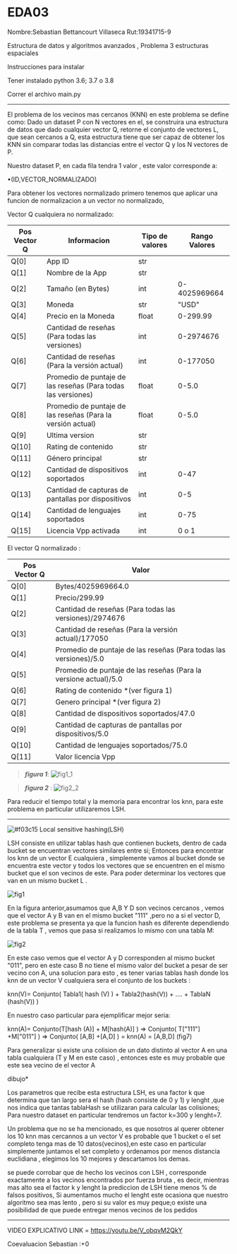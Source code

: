 # EDA03
Nombre:Sebastian Bettancourt Villaseca Rut:19341715-9

Estructura de datos y algoritmos avanzados , Problema 3 estructuras espaciales

Instrucciones para instalar

Tener instalado python 3.6; 3.7 o 3.8

Correr el archivo main.py

-----------------------------------------------------

El problema de los vecinos mas cercanos (KNN) en este problema se define como: Dado un dataset P con N vectores en el, se construira una estructura de datos que dado cualquier vector Q, retorne el conjunto de vectores L, que sean cercanos a Q, esta estructura tiene que ser capaz de obtener los KNN sin comparar todas las distancias entre el vector Q y los N vectores de P.

  
  
  
  Nuestro dataset P, en cada fila tendra 1 valor , este valor corresponde a:
  
  •(ID,VECTOR_NORMALIZADO) 
  
  Para obtener los vectores normalizado primero tenemos que aplicar una funcion de normalizacion a un vector no normalizado, 
  
Vector Q cualquiera no normalizado:


Pos Vector Q |Informacion                      								              | Tipo de valores	| Rango Valores
-------------|--------------------------------------------------------------|---------|---------------------
Q[0]		     |App ID 														                            |str  		|
Q[1]		     |Nombre de la App 												                      |str  		|
Q[2]		     |Tamaño (en Bytes)												                      |int		  |0-4025969664
Q[3]		     |Moneda														                            |str  		|"USD"
Q[4]		     |Precio en la Moneda											                      |float 		|0-299.99
Q[5]		     |Cantidad de reseñas (Para todas las versiones)				        |int		  |0-2974676
Q[6]		     |Cantidad de reseñas (Para la versión actual)					        |int   		|0-177050
Q[7]		     |Promedio de puntaje de las reseñas (Para todas las versiones)	|float    |0-5.0
Q[8]         |Promedio de puntaje de las reseñas (Para la versión actual)	  |float 		|0-5.0
Q[9]		     |Ultima version 												                        |str		  |
Q[10]		     |Rating de contenido 											                    |str		  |
Q[11]		     |Género principal												                      |str		  |
Q[12] 		   |Cantidad de dispositivos soportados							              |int 		  |0-47
Q[13] 		   |Cantidad de capturas de pantallas por dispositivos			      |int 		  |0-5
Q[14] 		   |Cantidad de lenguajes soportados								              |int 		  |0-75
Q[15] 		   |Licencia Vpp activada 										                    |int 		  |0 o 1




 El vector Q normalizado :
 
Pos Vector Q |Valor
-------------|----------------------------------------------------------------------------------------------
Q[0]| Bytes/4025969664.0
Q[1]| Precio/299.99
Q[2]| Cantidad de reseñas (Para todas las versiones)/2974676
Q[3]| Cantidad de reseñas (Para la versión actual)/177050
Q[4]| Promedio de puntaje de las reseñas (Para todas las versiones)/5.0
Q[5]| Promedio de puntaje de las reseñas (Para la versione actual)/5.0
Q[6]| Rating de contenido *(ver figura 1)
Q[7]| Genero principal *(ver figura 2)
Q[8]| Cantidad de dispositivos soportados/47.0
Q[9]| Cantidad de capturas de pantallas por dispositivos/5.0
Q[10]| Cantidad de lenguajes soportados/75.0
Q[11]| Valor licencia Vpp


>***figura 1***:
![fig1_1](https://user-images.githubusercontent.com/82010968/119278045-f0b6f780-bbf0-11eb-8ab3-a40dc870f910.png)

>***figura 2*** :
![fig2_2](https://user-images.githubusercontent.com/82010968/119278068-03313100-bbf1-11eb-9b0f-fd473d4eaf69.png)



Para reducir el tiempo total y la memoria para encontrar los knn, para este problema en particular utilizaremos LSH.



---------------------------------------------------

 ![#f03c15](https://via.placeholder.com/15/f03c15/000000?text=+)
Local sensitive hashing(LSH)

LSH consiste en utilizar tablas hash que contienen buckets, dentro de cada bucket se encuentran vectores similares entre si; Entonces para encontrar los knn de un vector E cualquiera , simplemente vamos al bucket donde se encuentra este vector y todos los vectores que se encuentren en el mismo bucket que el son vecinos de este. Para poder determinar los vectores que van en un mismo bucket L .

![fig1](https://user-images.githubusercontent.com/82010968/119214820-aa01ba00-ba97-11eb-9bcd-ef54dfb15a18.png)

En la figura anterior,asumamos que A,B Y D son vecinos cercanos , vemos que el vector A y B van en el mismo bucket "111" ,pero no a si el vector D, este problema se presenta ya
que la funcion hash es diferente dependiendo de la tabla T , vemos que pasa si realizamos lo mismo con una tabla M:

![fig2](https://user-images.githubusercontent.com/82010968/119272557-77a9a700-bbd4-11eb-9fb5-4a2f84809161.png)


  En este caso vemos que el vector A y D corresponden al mismo bucket "011", pero en este caso B no tiene el mismo valor del bucket a pesar de ser vecino con A, una solucion para esto , es tener varias tablas hash donde los knn de un vector V cualquiera sera el conjunto de los buckets :
  
  knn(V)= Conjunto( Tabla1( hash (V) ) + Tabla2(hash(V)) + .... + TablaN (hash(V)) )
  
  En nuestro caso particular para ejemplificar mejor seria:
 
  knn(A)= Conjunto(T[hash (A)] + M[hash(A)] ) => Conjunto( T["111"] +M["011"] ) => Conjunto( [A,B]  +[A,D] ) = knn(A) = [A,B,D] (fig7)

Para generalizar si existe una colision de un dato distinto al vector A en una tabla cualquiera (T y M en este caso) , entonces este es muy probable que este sea vecino de
el vector A

  dibujo*

  Los parametros que recibe esta estructura LSH, es una factor k que determina que tan largo sera el hash (hash consiste de 0 y 1) y lenght ,que nos indica que tantas tablaHash se utilizaran para calcular las colisiones; Para nuestro dataset en particular tendremos un factor k=300 y lenght=7.
  
  Un problema que no se ha mencionado, es que nosotros al querer obtener los 10 knn mas cercannos a un vector V es probable que 1 bucket o el set completo tenga mas de 10 datos(vecinos),en este caso en particular simplemente juntamos el set completo y ordenamos por menos distancia euclidiana , elegimos los 10 mejores y descartamos los demas.
  
  
  
  se puede corrobar que de hecho los vecinos con LSH , corresponde exactamente a los vecinos encontrados por fuerza bruta , es decir, mientras mas alto sea el factor k y lenght la prediccion de LSH tiene menos % de falsos positivos, 
Si aumentamos mucho el lenght este ocasiona que nuestro algoritmo sea mas lento , pero si su valor es muy peque;o existe una posibilidad de que puede entregar menos vecinos de los pedidos 











-------------------------


VIDEO EXPLICATIVO LINK = https://youtu.be/V_obqvM2QkY


Coevaluacion 
Sebastian :+0
